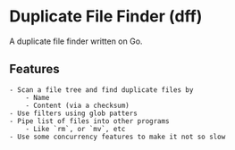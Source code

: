 # Duplicate File Finder (dff)

A duplicate file finder written on Go.

## Features

    - Scan a file tree and find duplicate files by
        - Name
        - Content (via a checksum)
    - Use filters using glob patters
    - Pipe list of files into other programs
        - Like `rm`, or `mv`, etc
    - Use some concurrency features to make it not so slow